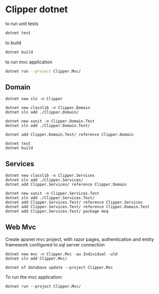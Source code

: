 # Clipper dotnet

to run unit tests
````sh
dotnet test
````

to build 
````sh
dotnet build
````

to run mvc application
````sh
dotnet run --project Clipper.Mvc/
````

## Domain
````
dotnet new sln -n Clipper

dotnet new classlib -n Clipper.Domain
dotnet sln add ./Clipper.Domain/

dotnet new xunit -n Clipper.Domain.Test
dotnet sln add ./Clipper.Domain.Test/

dotnet add Clipper.Domain.Test/ reference Clipper.Domain

dotnet test
dotnet build
````
## Services

````
dotnet new classlib -n Clipper.Services
dotnet sln add ./Clipper.Services/
dotnet add Clipper.Services/ reference Clipper.Domain

dotnet new xunit -n Clipper.Services.Test
dotnet sln add ./Clipper.Services.Test/
dotnet add Clipper.Services.Test/ reference Clipper.Services
dotnet add Clipper.Services.Test/ reference Clipper.Domain.Test
dotnet add Clipper.Services.Test/ package moq
````

## Web Mvc
Create apsnet mvc project, with razor pages, authentication and entity framework configured to sql server connection

````
dotnet new mvc -n Clipper.Mvc -au Individual -uld
dotnet sln add Clipper.Mvc/
````

````
dotnet ef database update --project Clipper.Mvc
````

To run the mvc application:

````
dotnet run --project Clipper.Mvc/
````